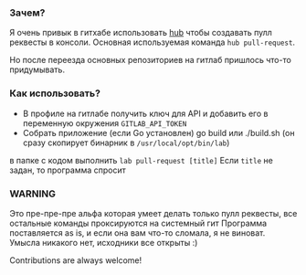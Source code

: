 ### Зачем?
Я очень привык в гитхабе использовать [hub](https://hub.github.com) чтобы создавать пулл реквесты в консоли.
Основная используемая команда `hub pull-request`.

Но после переезда основных репозиториев на гитлаб пришлось что-то придумывать.

### Как использовать?

- В профиле на гитлабе получить ключ для API и добавить его в переменную окружения `GITLAB_API_TOKEN`
- Собрать приложение (если Go установлен) go build или ./build.sh (он сразу скопирует бинарник в `/usr/local/opt/bin/lab`)

в папке с кодом выполнить `lab pull-request [title]`
Если `title` не задан, то программа спросит

### WARNING

Это пре-пре-пре альфа которая умеет делать только пулл реквесты, все остальные команды проксируются на системный гит
Программа поставляется as is, и если она вам что-то сломала, я не виноват. Умысла никакого нет, исходники все открыты :)

Contributions are always welcome!